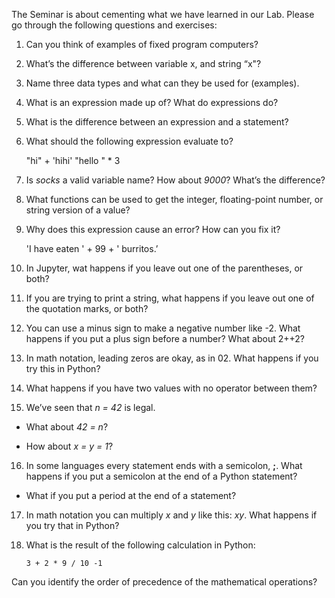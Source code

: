 The Seminar is about cementing what we have learned in our Lab. Please go through the following questions and exercises: 



1. Can you think of examples of fixed program computers?


2. What’s the difference between variable x, and string “x"?


3. Name three data types and what can they be used for (examples).


4. What is an expression made up of? What do expressions do?


5. What is the difference between an expression and a statement?


6. What should the following expression evaluate to?

    "hi" + 'hihi' "hello " * 3
    
7. Is *socks* a valid variable name? How about *9000*? What’s the difference?

8. What functions can be used to get the integer, floating-point
number, or string version of a value?

9. Why does this expression cause an error? How can you fix it?

    'I have eaten ' + 99 + ' burritos.’
    
10. In Jupyter, wat happens if you leave out one of the parentheses, or both?

11. If you are trying to print a string, what happens if you leave out one of the quotation marks, or both?

12. You can use a minus sign to make a negative number like -2. What happens if you put a plus sign before a number? What about 2++2?

13. In math notation, leading zeros are okay, as in 02. What happens if you try this in Python?

14. What happens if you have two values with no operator between them?

15. We’ve seen that *n = 42* is legal. 

* What about *42 = n*?

* How about *x = y = 1*?

16. In some languages every statement ends with a semicolon, **;**. What happens if you put a semicolon at the end of a Python statement?
* What if you put a period at the end of a statement?

17. In math notation you can multiply *x* and *y* like this: *xy*. What happens if you try that in Python?

18. What is the result of the following calculation in Python:

        3 + 2 * 9 / 10 -1

Can you identify the order of precedence of the mathematical operations?
